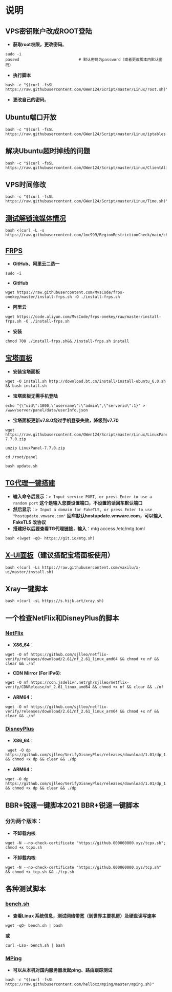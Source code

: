 # 说明

## VPS密钥账户改成ROOT登陆
- **获取root权限，更改密码**。
```shell
sudo -i
passwd							# 默认密码为password（或者更改脚本内默认密码）
```
- **执行脚本**
```shell
bash -c "$(curl -fsSL https://raw.githubusercontent.com/GWen124/Script/master/Linux/root.sh)"
```
- **更改自己的密码**。


## Ubuntu端口开放 
```shell
bash -c "$(curl -fsSL https://raw.githubusercontent.com/GWen124/Script/master/Linux/iptables.sh)"
```

## 解决Ubuntu超时掉线的问题 
```shell
bash -c "$(curl -fsSL https://raw.githubusercontent.com/GWen124/Script/master/Linux/ClientAliveInterval.sh)"
```

## VPS时间修改
```shell
bash -c "$(curl -fsSL https://raw.githubusercontent.com/GWen124/Script/master/Linux/Time.sh)"
```

## [测试解锁流媒体情况](https://github.com/lmc999/RegionRestrictionCheck)
```shell
bash <(curl -L -s https://raw.githubusercontent.com/lmc999/RegionRestrictionCheck/main/check.sh)
```

## [FRPS](https://github.com/MvsCode/frps-onekey)
- **GitHub、阿里云二选一**
```shell
sudo -i
```
- **GitHub**
```shell
wget https://raw.githubusercontent.com/MvsCode/frps-onekey/master/install-frps.sh -O ./install-frps.sh
```
- **阿里云**
```shell
wget https://code.aliyun.com/MvsCode/frps-onekey/raw/master/install-frps.sh -O ./install-frps.sh
```
- **安装**
```shell
chmod 700 ./install-frps.sh&&./install-frps.sh install
```

## [宝塔面板](https://github.com/aaPanel/BaoTa)
- **安装宝塔面板**
```shell
wget -O install.sh http://download.bt.cn/install/install-ubuntu_6.0.sh && bash install.sh
```
- **宝塔面板无需手机登陆**
```shell
echo "{\"uid\":1000,\"username\":\"admin\",\"serverid\":1}" > /www/server/panel/data/userInfo.json
```
- **宝塔面板更新v7.8.0绕过手机登录失效，降级到v7.70**
```shell
wget https://raw.githubusercontent.com/GWen124/Script/master/Linux/LinuxPanel-7.7.0.zip
```
```shell
unzip LinuxPanel-7.7.0.zip
```
```shell
cd /root/panel
```
```shell
bash update.sh
```

## [TG代理一键搭建](https://github.com/cutelua/mtg-dist)
- **输入命令后显示**：`> Input service PORT, or press Enter to use a random port` **这个是输入您要设置端口，不设置的话回车默认端口**
- **然后显示**：`> Input a domain for FakeTLS, or press Enter to use "hostupdate.vmware.com"` **回车默认hostupdate.vmware.com，可以输入 FakeTLS 改协议**
- **搭建好以后要查看TG代理链接，输入**：mtg access /etc/mtg.toml
```shell
bash <(wget -qO- https://git.io/mtg.sh)
```

## [X-UI面板](https://github.com/vaxilu/x-ui)（建议搭配宝塔面板使用）
```shell
bash <(curl -Ls https://raw.githubusercontent.com/vaxilu/x-ui/master/install.sh)
```
## Xray一键脚本
```shell
bash <(curl -sL https://s.hijk.art/xray.sh)
```

## 一个检查NetFlix和DisneyPlus的脚本
### [NetFlix](https://github.com/sjlleo/netflix-verify)
- **X86_64**：
```shell
wget -O nf https://github.com/sjlleo/netflix-verify/releases/download/2.61/nf_2.61_linux_amd64 && chmod +x nf && clear && ./nf
```
- **CDN Mirror (For IPv6)**:
```shell
wget -O nf https://cdn.jsdelivr.net/gh/sjlleo/netflix-verify/CDNRelease/nf_2.61_linux_amd64 && chmod +x nf && clear && ./nf
```
- **ARM64**：
```shell
wget -O nf https://github.com/sjlleo/netflix-verify/releases/download/2.61/nf_2.61_linux_arm64 && chmod +x nf && clear && ./nf
```
### [DisneyPlus](https://github.com/sjlleo/VerifyDisneyPlus)
- **X86_64**：
```shell
 wget -O dp https://github.com/sjlleo/VerifyDisneyPlus/releases/download/1.01/dp_1.01_linux_amd64 && chmod +x dp && clear && ./dp
```
- **ARM64**：
```shell
wget -O dp https://github.com/sjlleo/VerifyDisneyPlus/releases/download/1.01/dp_1.01_linux_arm64 && chmod +x dp && clear && ./dp
```

## BBR+锐速一键脚本2021 BBR+锐速一键脚本
### 分为两个版本：
- **不卸载内核**:
```shell
wget -N --no-check-certificate "https://github.000060000.xyz/tcpx.sh"; chmod +x tcpx.sh
```
- **不卸载内核**:
```shell
wget -N --no-check-certificate "https://github.000060000.xyz/tcp.sh" && chmod +x tcp.sh && ./tcp.sh
```

## 各种测试脚本
### [bench.sh](https://github.com/teddysun/across)
- **查看Linux 系统信息，测试网络带宽（到世界主要机房）及硬盘读写速率**
```shell
wget -qO- bench.sh | bash
```
**或**
```shell
curl -Lso- bench.sh | bash
```
### [MPing](https://github.com/helloxz/mping)
- **可以从本机对国内服务器发起ping、路由跟踪测试**
```shell
bash -c "$(curl -fsSL https://raw.githubusercontent.com/helloxz/mping/master/mping.sh)"
```